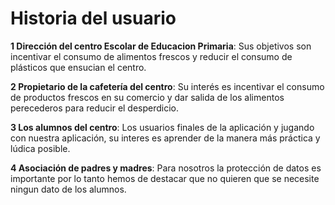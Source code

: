 # Historia del usuario
**1 Dirección del centro Escolar de Educacion Primaria**: Sus objetivos son incentivar el consumo de alimentos frescos y reducir el consumo de plásticos que ensucian el centro.

**2 Propietario de la cafetería del centro**: Su interés es incentivar el consumo de productos frescos en su comercio y dar salida de los alimentos perecederos para reducir el desperdicio.

**3 Los alumnos del centro**: Los usuarios finales de la aplicación y jugando con nuestra aplicación, su interes es aprender de la manera más práctica y lúdica posible.

**4 Asociación de padres y madres**: Para nosotros la protección de datos es importante por lo tanto hemos de destacar que no quieren que se necesite ningun dato de los alumnos.
